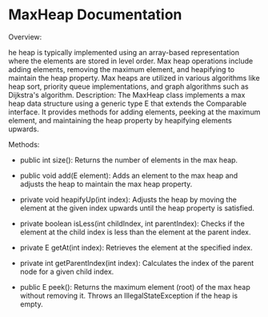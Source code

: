# MaxHeap Documentation

Overview:

he heap is typically implemented using an array-based representation where the elements are stored in level order. Max heap operations include adding elements, removing the maximum element, and heapifying to maintain the heap property. Max heaps are utilized in various algorithms like heap sort, priority queue implementations, and graph algorithms such as Dijkstra's algorithm. Description: The MaxHeap<E> class implements a max heap data structure using a generic type E that extends the Comparable interface. It provides methods for adding elements, peeking at the maximum element, and maintaining the heap property by heapifying elements upwards.

Methods:

* public int size(): Returns the number of elements in the max heap.
  
* public void add(E element): Adds an element to the max heap and adjusts the heap to maintain the max heap property.
  
* private void heapifyUp(int index): Adjusts the heap by moving the element at the given index upwards until the heap property is satisfied.
  
* private boolean isLess(int childIndex, int parentIndex): Checks if the element at the child index is less than the element at the parent index.
  
* private E getAt(int index): Retrieves the element at the specified index.
  
* private int getParentIndex(int index): Calculates the index of the parent node for a given child index.
  
* public E peek(): Returns the maximum element (root) of the max heap without removing it. Throws an IllegalStateException if the heap is empty.
